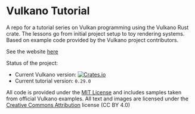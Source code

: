 # Vulkano Tutorial

A repo for a tutorial series on Vulkan programming using the Vulkano Rust crate. The lessons go from initial project setup to toy rendering systems. Based on example code provided by the Vulkano project contributors.

See the website [here](https://taidaesal.github.io/vulkano_tutorial/)

Status of the project: 
 - Current Vulkano version: [![Crates.io](https://img.shields.io/crates/v/vulkano.svg)](https://crates.io/crates/vulkano)
 - Current tutorial version: `0.29.0`

All code is provided under the [MIT License](http://opensource.org/licenses/MIT) and includes samples taken from official Vulkano examples. All text and images are licensed under the [Creative Commons Attribution](https://creativecommons.org/licenses/by/4.0/) license (CC BY 4.0)
